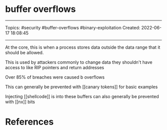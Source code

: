 # buffer overflows
---
Topics: #security #buffer-overflows #binary-exploitation
Created: 2022-06-17 18:08:45

---

At the core, this is when a process stores data outside the data range that it should be allowed.

This is used by attackers commonly to change data they shouldn't have access to like RIP pointers and return addresses

Over 85% of breaches were caused b overflows

This can generally be prevented with [[canary tokens]] for basic examples

Injecting [[shellcode]] is into these buffers can also generally be prevented with [[nx]] bits

# References
